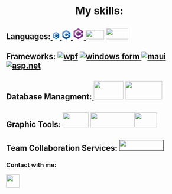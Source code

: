 <h1 align="center">My skills:</h3>
<h2 dir="auto">Languages:<a href="https://en.wikipedia.org/wiki/C_(programming_language)#/media/File:Ken_Thompson_and_Dennis_Ritchie--1973.jpg" target="_blank" rel="noreferrer"> <img src="https://raw.githubusercontent.com/devicons/devicon/master/icons/c/c-original.svg" alt="c" width="20" height="20"/> </a> <a href="https://uk.wikipedia.org/wiki/C%2B%2B#/media/%D0%A4%D0%B0%D0%B9%D0%BB:BjarneStroustrup.jpg" target="_blank" rel="noreferrer"> <img src="https://raw.githubusercontent.com/devicons/devicon/master/icons/cplusplus/cplusplus-original.svg" alt="c++" width="25" height="25"/> </a> <a href="https://en.wikipedia.org/wiki/Anders_Hejlsberg#/media/File:Anders_Hejlsberg_at_PDC2008.jpg" target="_blank" rel="noreferrer"> <img src="https://raw.githubusercontent.com/devicons/devicon/master/icons/csharp/csharp-original.svg" alt="c#" width="30" height="30"/> </a><a href="https://aws.amazon.com/ru/what-is/sql/"><img src="https://www.mytecbits.com/wp-content/uploads/SQL.png"width="50" height="25""></a> <a href="https://en.wikipedia.org/wiki/HTML"><img src="https://pomelnikov.com/images/obuchenie/Pomelnikov-htmlcss.jpg" width="60" height="30"/></a></h2>
<h2>Frameworks: <a href="https://marketplace.visualstudio.com/items?itemName=SyncfusionInc.wpf-imageeditor"><img alt="wpf" src="https://syncfusioninc.gallerycdn.vsassets.io/extensions/syncfusioninc/wpf-imageeditor/23.1.36/1695195132794/Microsoft.VisualStudio.Services.Icons.Default" width="40" height="40"/></a> <a href="https://learn.microsoft.com/en-us/dotnet/desktop/winforms/overview/?view=netdesktop-8.0"><img alt="windows form" src="https://www.infragistics.com/community/cfs-file/__key/communityserver-blogs-components-weblogfiles/00-00-00-04-34/4555.dev_2D00_tools_2D00_Windows_2D00_Forms_2D00_release_2D00_notes.jpg" width="120" height="40" /> </a> <a href="https://learn.microsoft.com/en-us/dotnet/maui/what-is-maui?view=net-maui-8.0"><img alt="maui" src="https://evergine.com/wp-content/uploads/2023/09/Maui-1.png" width="120" height="36"/></a> <a href="https://dotnet.microsoft.com/en-us/apps/aspnet"><img alt="asp.net" src="https://nyesteventuretech.com/images/asp.png" width="50" height="40"/></a></h2>
<h2>Database Managment:<a href="https://learn.microsoft.com/ru-ru/sql/ssms/download-sql-server-management-studio-ssms?view=sql-server-ver16"> <img src="https://i.morioh.com/210611/b50f500b.webp" width="80" height="50"/></a> <a href="https://www.postgresql.org/"><img  src="https://www.cyclonis.com/images/2018/10/1_7AOhGDnRL2eyJMUidCHZEA.jpg" width="100" height="50"/> </a></h2>
<h2>Graphic Tools: <a href="https://www.figma.com/"><img src="https://brainlab.com.ua/wp-content/uploads/2022/08/chto-takoe-figma.png" width="70" height="40"/></a> <a href="https://www.adobe.com/"><img src="https://arttime.org.ua/wp-content/uploads/2023/07/Photoshop-2020_cr.jpg" width="120" height="40"/></a><a href="https://www.adobe.com/"><img src="https://encrypted-tbn0.gstatic.com/images?q=tbn:ANd9GcQF3vEQD01L7HTxUKv7qnrQJFAqb_gX4GfD5e3VSR0_sddKC2HUELrfoZK07A3rq_hTwNc&usqp=CAU" width="60" height="40"/></a></h2>
<h2>Team Collaboration Services: <a href=""><img src="https://upload.wikimedia.org/wikipedia/commons/thumb/7/7a/Trello-logo-blue.svg/1200px-Trello-logo-blue.svg.png" width="120" height="30" /></a> </h2>
<h3>Contact with me: </h3>
<a href="https://t.me/glukh0v_d1ma"><img src="https://upload.wikimedia.org/wikipedia/commons/thumb/8/82/Telegram_logo.svg/2048px-Telegram_logo.svg.png" width="36" height="36"/></a>
